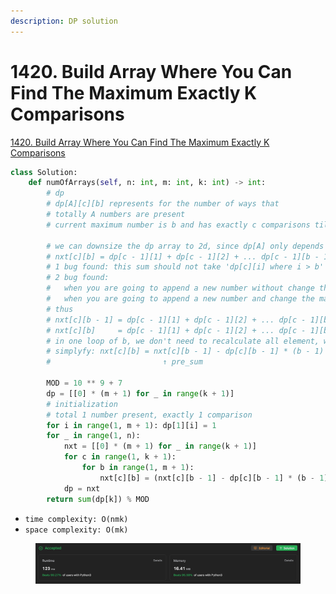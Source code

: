 ```yaml
---
description: DP solution
---
```


# 1420. Build Array Where You Can Find The Maximum Exactly K Comparisons

[1420. Build Array Where You Can Find The Maximum Exactly K Comparisons](https://leetcode.com/problems/build-array-where-you-can-find-the-maximum-exactly-k-comparisons/)

```python
class Solution:
    def numOfArrays(self, n: int, m: int, k: int) -> int:
        # dp
        # dp[A][c][b] represents for the number of ways that 
        # totally A numbers are present
        # current maximum number is b and has exactly c comparisons till now
        
        # we can downsize the dp array to 2d, since dp[A] only depends on dp[A - 1]
        # nxt[c][b] = dp[c - 1][1] + dp[c - 1][2] + ... dp[c - 1][b - 1] + dp[c][b] * b
        # 1 bug found: this sum should not take 'dp[c][i] where i > b' into account, since we need to keep the maximum number presented
        # 2 bug found: 
        #   when you are going to append a new number without change the maximum number presented, you can choose any number between [1, b]
        #   when you are going to append a new number and change the maximum number presented, you can only choose the maximum number b
        # thus
        # nxt[c][b - 1] = dp[c - 1][1] + dp[c - 1][2] + ... dp[c - 1][b - 2] + dp[c][b - 1] * (b - 1)
        # nxt[c][b]     = dp[c - 1][1] + dp[c - 1][2] + ... dp[c - 1][b - 2] + dp[c - 1][b - 1] + dp[c][b] * b
        # in one loop of b, we don't need to recalculate all element, we can use prefix sum to speed up
        # simplyfy: nxt[c][b] = nxt[c][b - 1] - dp[c][b - 1] * (b - 1) + dp[c - 1][b - 1] + dp[c][b] * b
        #                         ↑ pre_sum

        MOD = 10 ** 9 + 7
        dp = [[0] * (m + 1) for _ in range(k + 1)]
        # initialization
        # total 1 number present, exactly 1 comparison
        for i in range(1, m + 1): dp[1][i] = 1
        for _ in range(1, n):
            nxt = [[0] * (m + 1) for _ in range(k + 1)]
            for c in range(1, k + 1):
                for b in range(1, m + 1):
                    nxt[c][b] = (nxt[c][b - 1] - dp[c][b - 1] * (b - 1) + dp[c - 1][b - 1] + dp[c][b] * b) % MOD
            dp = nxt
        return sum(dp[k]) % MOD
```

* `time complexity: O(nmk)`
* `space complexity: O(mk)`

<figure><img src="../.gitbook/assets/45c6835c-dc88-4ad5-87b2-abb30497a8db (1).jpeg" alt=""><figcaption></figcaption></figure>
